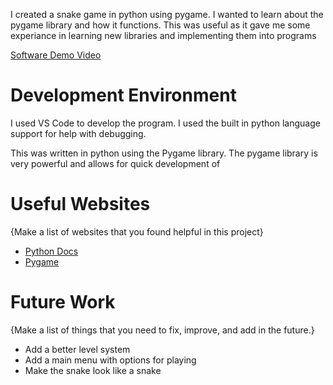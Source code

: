 I created a snake game in python using pygame. I wanted to learn about the pygame library and how it functions.
This was useful as it gave me some experiance in learning new libraries and implementing them into programs

[Software Demo Video](https://youtu.be/FeMSZp0-E8s)

# Development Environment

I used VS Code to develop the program. I used the built in python language support for help with debugging.

This was written in python using the Pygame library. The pygame library is very powerful and allows for quick development of 

# Useful Websites

{Make a list of websites that you found helpful in this project}
* [Python Docs](https://docs.python.org/3/)
* [Pygame](https://www.pygame.org/docs/)

# Future Work

{Make a list of things that you need to fix, improve, and add in the future.}
* Add a better level system
* Add a main menu with options for playing
* Make the snake look like a snake